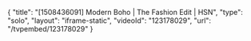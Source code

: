 {
    "title": "[1508436091] Modern Boho | The Fashion Edit | HSN",
    "type": "solo",
    "layout": "iframe-static",
    "videoId": "123178029",
    "url": "\/tvpembed\/123178029"
}